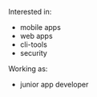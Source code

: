 Interested in:
  - mobile apps
  - web apps
  - cli-tools
  - security
  
Working as:
  - junior app developer
